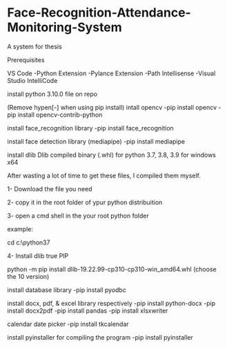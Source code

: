 # Face-Recognition-Attendance-Monitoring-System
A system for thesis


Prerequisites

VS Code
-Python Extension
-Pylance Extension
-Path Intellisense
-Visual Studio IntelliCode



install python 3.10.0
file on repo

(Remove hypen[-] when using pip install)
intall opencv
-pip install opencv
-pip install opencv-contrib-python

install face_recognition library
-pip install face_recognition

install face detection library (mediapipe)
-pip install mediapipe


install dlib
Dlib compiled binary (.whl) for python 3.7, 3.8, 3.9 for windows x64

After wasting a lot of time to get these files, I compiled them myself.

1- Download the file you need

2- copy it in the root folder of ypur python distribuition

3- open a cmd shell in the your root python folder

example:

cd c:\python37

4- Install dlib true PIP

python -m pip install dlib-19.22.99-cp310-cp310-win_amd64.whl
(choose the 10 version)

install database library
-pip install pyodbc

install docx, pdf, & excel library respectively
-pip install python-docx
-pip install docx2pdf
-pip install pandas  -pip install xlsxwriter

calendar date picker
-pip install tkcalendar

install pyinstaller for compiling the program 
-pip install pyinstaller
